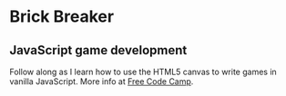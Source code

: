 # Brick Breaker

## JavaScript game development

Follow along as I learn how to use the HTML5 canvas to write games in vanilla JavaScript. More info at [Free Code Camp](https://www.freecodecamp.org/news/beaucarnes/intro-to-game-development-with-javascript--pqogm3nsF).
